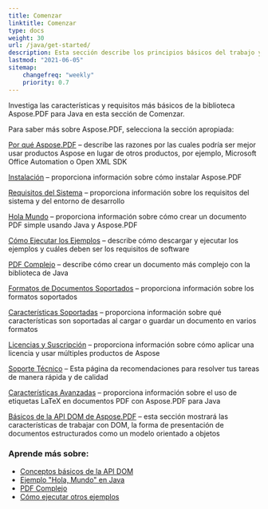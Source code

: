 ```yaml
---
title: Comenzar 
linktitle: Comenzar
type: docs
weight: 30
url: /java/get-started/
description: Esta sección describe los principios básicos del trabajo y el uso de la API DOM. También demuestra ejemplos simples y complejos para crear un documento PDF
lastmod: "2021-06-05"   
sitemap: 
    changefreq: "weekly"
    priority: 0.7
---
```


Investiga las características y requisitos más básicos de la biblioteca Aspose.PDF para Java en esta sección de Comenzar.

Para saber más sobre Aspose.PDF, selecciona la sección apropiada:

[Por qué Aspose.PDF](/pdf/java/why-aspose-pdf/) – describe las razones por las cuales podría ser mejor usar productos Aspose en lugar de otros productos, por ejemplo, Microsoft Office Automation o Open XML SDK

[Instalación](/pdf/java/installation/) – proporciona información sobre cómo instalar Aspose.PDF

[Requisitos del Sistema](/pdf/java/system-requirements/) – proporciona información sobre los requisitos del sistema y del entorno de desarrollo

[Hola Mundo](/pdf/java/hello-world-example/) – proporciona información sobre cómo crear un documento PDF simple usando Java y Aspose.PDF

[Cómo Ejecutar los Ejemplos](/pdf/java/how-to-run-other-examples/) – describe cómo descargar y ejecutar los ejemplos y cuáles deben ser los requisitos de software

[PDF Complejo](/pdf/java/complex-pdf-example/) – describe cómo crear un documento más complejo con la biblioteca de Java

[Formatos de Documentos Soportados](/pdf/java/supported-file-formats/) – proporciona información sobre los formatos soportados

[Características Soportadas](/pdf/java/key-features/) – proporciona información sobre qué características son soportadas al cargar o guardar un documento en varios formatos

[Licencias y Suscripción](/pdf/java/licensing/) – proporciona información sobre cómo aplicar una licencia y usar múltiples productos de Aspose

[Soporte Técnico](/pdf/java/technical-support/) – Esta página da recomendaciones para resolver tus tareas de manera rápida y de calidad

[Características Avanzadas](/pdf/java/advanced-features/) – proporciona información sobre el uso de etiquetas LaTeX en documentos PDF con Aspose.PDF para Java

[Básicos de la API DOM de Aspose.PDF](/pdf/java/basics-of-dom-api/) – esta sección mostrará las características de trabajar con DOM, la forma de presentación de documentos estructurados como un modelo orientado a objetos

### Aprende más sobre:

- [Conceptos básicos de la API DOM](/pdf/java/basics-of-dom-api/)
- [Ejemplo "Hola, Mundo" en Java](/pdf/java/hello-world-example/)
- [PDF Complejo](/pdf/java/complex-pdf-example/)
- [Cómo ejecutar otros ejemplos](/pdf/java/how-to-run-other-examples/)